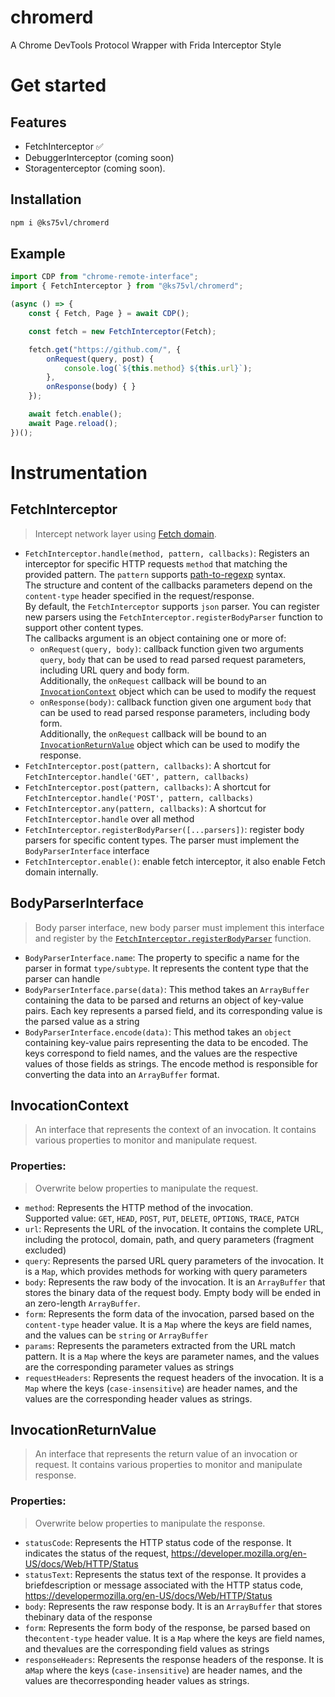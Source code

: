 # chromerd
A Chrome DevTools Protocol Wrapper with Frida Interceptor Style

# Get started
## Features
- FetchInterceptor ✅
- DebuggerInterceptor (coming soon)
- Storagenterceptor (coming soon).
## Installation
```bash
npm i @ks75vl/chromerd
```
## Example
```typescript
import CDP from "chrome-remote-interface";
import { FetchInterceptor } from "@ks75vl/chromerd";

(async () => {
    const { Fetch, Page } = await CDP();

    const fetch = new FetchInterceptor(Fetch);

    fetch.get("https://github.com/", {
        onRequest(query, post) {
            console.log(`${this.method} ${this.url}`);
        },
        onResponse(body) { }
    });

    await fetch.enable();
    await Page.reload();
})();
```

# Instrumentation
## FetchInterceptor
> Intercept network layer using [Fetch domain](https://chromedevtools.github.io/devtools-protocol/tot/Fetch/).

- `FetchInterceptor.handle(method, pattern, callbacks)`: Registers an interceptor for specific HTTP requests `method` that matching the provided pattern. The `pattern` supports [path-to-regexp](https://github.com/pillarjs/path-to-regexp) syntax.<br>The structure and content of the callbacks parameters depend on the `content-type` header specified in the request/response.<br>By default, the `FetchInterceptor` supports `json` parser. You can register new parsers using the `FetchInterceptor.registerBodyParser` function to support other content types.<br>The callbacks argument is an object containing one or more of:
    - `onRequest(query, body)`: callback function given two arguments `query`, `body` that can be used to read parsed request parameters, including URL query and body form.<br>Additionally, the `onRequest` callback will be bound to an [`InvocationContext`](#invocationcontext) object which can be used to modify the request
    - `onResponse(body)`: callback function given one argument `body` that can be used to read parsed response parameters, including body form. <br>Additionally, the `onRequest` callback will be bound to an [`InvocationReturnValue`](#invocationreturnvalue) object which can be used to modify the response.
- `FetchInterceptor.post(pattern, callbacks)`: A shortcut for `FetchInterceptor.handle('GET', pattern, callbacks)`
- `FetchInterceptor.post(pattern, callbacks)`: A shortcut for `FetchInterceptor.handle('POST', pattern, callbacks)`
- `FetchInterceptor.any(pattern, callbacks)`: A shortcut for `FetchInterceptor.handle` over all method
- <a id="FetchInterceptor.registerBodyParser"></a>`FetchInterceptor.registerBodyParser([...parsers])`: register body parsers for specific content types. The parser must implement the `BodyParserInterface` interface
- `FetchInterceptor.enable()`: enable fetch interceptor, it also enable Fetch domain internally.

## BodyParserInterface
> Body parser interface, new body parser must implement this interface and register by the [`FetchInterceptor.registerBodyParser`](#FetchInterceptor.registerBodyParser) function.

- `BodyParserInterface.name`: The property to specific a name for the parser in format `type/subtype`.  It represents the content type that the parser can handle
- `BodyParserInterface.parse(data)`: This method takes an `ArrayBuffer` containing the data to be parsed and returns an object of key-value pairs. Each key represents a parsed field, and its corresponding value is the parsed value as a string
- `BodyParserInterface.encode(data)`: This method takes an `object` containing key-value pairs representing the data to be encoded. The keys correspond to field names, and the values are the respective values of those fields as strings. The encode method is responsible for converting the data into an `ArrayBuffer` format.

## InvocationContext
>  An interface that represents the context of an invocation. It contains various properties to monitor and manipulate request.

### Properties:
> Overwrite below properties to manipulate the request.
- `method`: Represents the HTTP method of the invocation.<br>Supported value: `GET`, `HEAD`, `POST`, `PUT`, `DELETE`, `OPTIONS`, `TRACE`, `PATCH`
- `url`: Represents the URL of the invocation. It contains the complete URL, including the protocol, domain, path, and query parameters (fragment excluded)
- `query`: Represents the parsed URL query parameters of the invocation. It is a `Map`, which provides methods for working with query parameters
- `body`: Represents the raw body of the invocation. It is an `ArrayBuffer` that stores the binary data of the request body. Empty body will be ended in an zero-length `ArrayBuffer`.
- `form`: Represents the form data of the invocation, parsed based on the `content-type` header value. It is a `Map` where the keys are field names, and the values can be `string` or `ArrayBuffer`
- `params`: Represents the parameters extracted from the URL match pattern. It is a `Map` where the keys are parameter names, and the values are the corresponding parameter values as strings
- `requestHeaders`: Represents the request headers of the invocation. It is a `Map` where the keys (`case-insensitive`) are header names, and the values are the corresponding header values as strings.

## InvocationReturnValue
>  An interface that represents the return value of an invocation or request. It contains various properties to monitor and manipulate response.

### Properties:
> Overwrite below properties to manipulate the response.
- `statusCode`: Represents the HTTP status code of the response. It indicates the status of the request, https://developer.mozilla.org/en-US/docs/Web/HTTP/Status
- `statusText`: Represents the status text of the response. It provides a briefdescription or message associated with the HTTP status code, https://developermozilla.org/en-US/docs/Web/HTTP/Status
- `body`: Represents the raw response body. It is an `ArrayBuffer` that stores thebinary data of the response
- `form`: Represents the form body of the response, be parsed based on the`content-type` header value. It is a `Map` where the keys are field names, and thevalues are the corresponding field values as strings
- `responseHeaders`: Represents the response headers of the response. It is a`Map` where the keys (`case-insensitive`) are header names, and the values are thecorresponding header values as strings.

